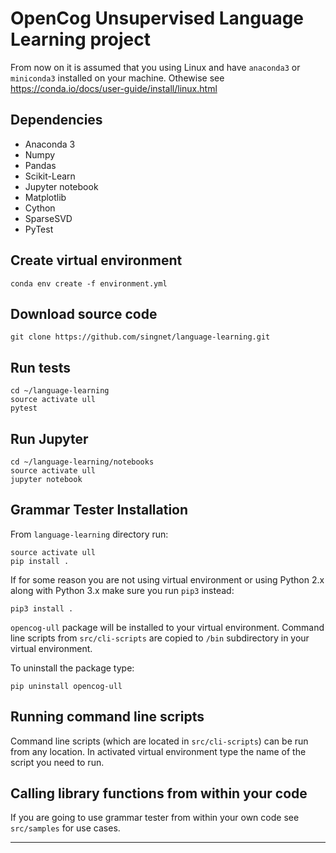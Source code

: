 # OpenCog Unsupervised Language Learning project

From now on it is assumed that you using Linux and have `anaconda3` or `miniconda3` installed on your machine. Othewise see 
https://conda.io/docs/user-guide/install/linux.html

## Dependencies
* Anaconda 3
* Numpy
* Pandas
* Scikit-Learn
* Jupyter notebook
* Matplotlib
* Cython
* SparseSVD
* PyTest

## Create virtual environment
```
conda env create -f environment.yml
```

## Download source code
```
git clone https://github.com/singnet/language-learning.git
```

## Run tests
```
cd ~/language-learning
source activate ull
pytest
```
## Run Jupyter
```
cd ~/language-learning/notebooks
source activate ull
jupyter notebook
```

## Grammar Tester Installation

From `language-learning` directory run:

```
source activate ull
pip install .
```
If for some reason you are not using virtual environment or using Python 2.x along with Python 3.x make sure you 
run `pip3` instead:
```
pip3 install .
``` 

`opencog-ull` package will be installed to your virtual environment.
Command line scripts from `src/cli-scripts` are copied to `/bin` subdirectory in your virtual environment.

To uninstall the package type:
```
pip uninstall opencog-ull
```

## Running command line scripts

Command line scripts (which are located in `src/cli-scripts`) can be run from any location. In activated virtual 
environment type the name of the script you need to run. 

## Calling library functions from within your code

If you are going to use grammar tester from within your own code see `src/samples` for use cases.


---
